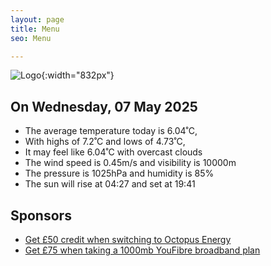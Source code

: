 ```yaml
---
layout: page
title: Menu
seo: Menu

---
```


![Logo](/images/logo.jpg){:width="832px"}

<!-- weather_marker starts -->
## On Wednesday, 07 May 2025

- The average temperature today is 6.04˚C,
- With highs of 7.2˚C and lows of 4.73˚C,
- It may feel like 6.04˚C with overcast clouds
- The wind speed is 0.45m/s and visibility is 10000m
- The pressure is 1025hPa and humidity is 85%
- The sun will rise at 04:27 and set at 19:41

<!-- weather_marker ends -->

## Sponsors

- [Get £50 credit when switching to Octopus Energy](https://bit.ly/3oD1nnS)
- [Get £75 when taking a 1000mb YouFibre broadband plan](https://aklam.io/91zWhU?)
